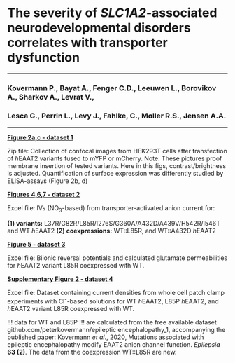 # The severity of <i>SLC1A2</i>-associated neurodevelopmental disorders correlates with transporter dysfunction
---------------------------------------------------------------------------------------------------------------
### Kovermann P., Bayat A., Fenger C.D., Leeuwen L., Borovikov A., Sharkov A., Levrat V.,
### Lesca G., Perrin L., Levy J., Fahlke, C., Møller R.S., Jensen A.A. 
---------------------------------------------------------------------------------------------------------------

<b>[Figure 2a,c - dataset 1](../main/Fig_2_Confocal_images_EAAT2_variants_HEK293T.zip)</b>

Zip file: Collection of confocal images from HEK293T cells after transfection of <i>h</i>EAAT2 variants fused to mYFP or mCherry.
Note: These pictures proof membrane insertion of tested variants. Here in this figs, contrast/brightness is adjusted. Quantification
of surface expression was differently studied by ELISA-assays (Figure 2b, d)

<b>[Figures 4,6,7 - dataset 2](../main/Figs_4_6_7_Current_amplitudes_hEAAT2_variants.xlsx)</b>

Excel file: IVs (NO<sub>3</sub>-based) from transporter-activated anion current 
for: 

<b>(1) variants:</b> L37R/G82R/L85R/I276S/G360A/A432D/A439V/H542R/I546T and WT <i>h</i>EAAT2
<b>(2) coexpressions:</b> WT::L85R, and WT::A432D <i>h</i>EAAT2

<b>[Figure 5 - dataset 3](../main/Fig_5_WTcoL85R_Glut_permeability.xlsx)</b>

Excel file: Biionic reversal potentials and calculated glutamate permeabilities 
for <i>h</i>EAAT2 variant L85R coexpressed with WT.

<b>[Supplementary Figure 2 - dataset 4](../main/Supplementary_Fig_2.xlsx)</b>

Excel file: Dataset containing current densities from whole cell patch clamp experiments with Cl<sup>-</sup>-based solutions
for WT <i>h</i>EAAT2, L85P <i>h</i>EAAT2, and <i>h</i>EAAT2 variant L85R coexpressed with WT.

!!! data for WT and L85P !!! are calculated from the free available dataset github.com/peterkovermann/epileptic encephalopathy_1,
accompanying the published paper: Kovermann <i>et al</i>., 2020, Mutations associated with epileptic encephalopathy modify EAAT2 anion channel function.
<i>Epilepsia</i> <b>63 (2)</b>. The data from the coexpression WT::L85R are new.
